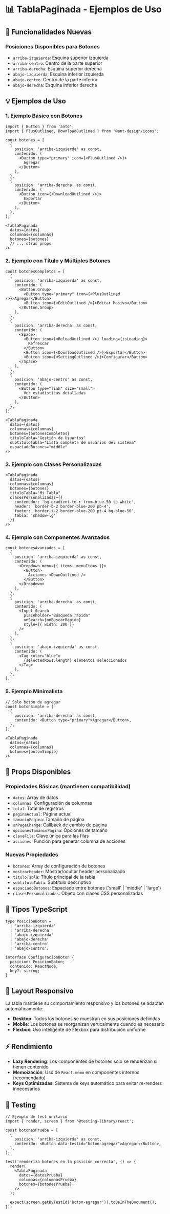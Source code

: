 # 📊 TablaPaginada - Ejemplos de Uso

## 🚀 Funcionalidades Nuevas

### **Posiciones Disponibles para Botones**
- `arriba-izquierda`: Esquina superior izquierda
- `arriba-centro`: Centro de la parte superior  
- `arriba-derecha`: Esquina superior derecha
- `abajo-izquierda`: Esquina inferior izquierda
- `abajo-centro`: Centro de la parte inferior
- `abajo-derecha`: Esquina inferior derecha

## 💡 Ejemplos de Uso

### **1. Ejemplo Básico con Botones**
```tsx
import { Button } from 'antd';
import { PlusOutlined, DownloadOutlined } from '@ant-design/icons';

const botones = [
  {
    posicion: 'arriba-izquierda' as const,
    contenido: (
      <Button type="primary" icon={<PlusOutlined />}>
        Agregar
      </Button>
    ),
  },
  {
    posicion: 'arriba-derecha' as const,
    contenido: (
      <Button icon={<DownloadOutlined />}>
        Exportar
      </Button>
    ),
  },
];

<TablaPaginada
  datos={datos}
  columnas={columnas}
  botones={botones}
  // ... otras props
/>
```

### **2. Ejemplo con Título y Múltiples Botones**
```tsx
const botonesCompletos = [
  {
    posicion: 'arriba-izquierda' as const,
    contenido: (
      <Button.Group>
        <Button type="primary" icon={<PlusOutlined />}>Agregar</Button>
        <Button icon={<EditOutlined />}>Editar Masivo</Button>
      </Button.Group>
    ),
  },
  {
    posicion: 'arriba-derecha' as const,
    contenido: (
      <Space>
        <Button icon={<ReloadOutlined />} loading={isLoading}>
          Refrescar
        </Button>
        <Button icon={<DownloadOutlined />}>Exportar</Button>
        <Button icon={<SettingOutlined />}>Configurar</Button>
      </Space>
    ),
  },
  {
    posicion: 'abajo-centro' as const,
    contenido: (
      <Button type="link" size="small">
        Ver estadísticas detalladas
      </Button>
    ),
  },
];

<TablaPaginada
  datos={datos}
  columnas={columnas}
  botones={botonesCompletos}
  tituloTabla="Gestión de Usuarios"
  subtituloTabla="Lista completa de usuarios del sistema"
  espaciadoBotones="middle"
/>
```

### **3. Ejemplo con Clases Personalizadas**
```tsx
<TablaPaginada
  datos={datos}
  columnas={columnas}
  botones={botones}
  tituloTabla="Mi Tabla"
  clasesPersonalizadas={{
    contenedor: 'bg-gradient-to-r from-blue-50 to-white',
    header: 'border-b-2 border-blue-200 pb-4',
    footer: 'border-t-2 border-blue-200 pt-4 bg-blue-50',
    tabla: 'shadow-lg'
  }}
/>
```

### **4. Ejemplo con Componentes Avanzados**
```tsx
const botonesAvanzados = [
  {
    posicion: 'arriba-izquierda' as const,
    contenido: (
      <Dropdown menu={{ items: menuItems }}>
        <Button>
          Acciones <DownOutlined />
        </Button>
      </Dropdown>
    ),
  },
  {
    posicion: 'arriba-derecha' as const,
    contenido: (
      <Input.Search
        placeholder="Búsqueda rápida"
        onSearch={onBuscarRapido}
        style={{ width: 200 }}
      />
    ),
  },
  {
    posicion: 'abajo-izquierda' as const,
    contenido: (
      <Tag color="blue">
        {selectedRows.length} elementos seleccionados
      </Tag>
    ),
  },
];
```

### **5. Ejemplo Minimalista**
```tsx
// Solo botón de agregar
const botonSimple = [
  {
    posicion: 'arriba-derecha' as const,
    contenido: <Button type="primary">Agregar</Button>,
  },
];

<TablaPaginada
  datos={datos}
  columnas={columnas}
  botones={botonSimple}
/>
```

## 🎨 Props Disponibles

### **Propiedades Básicas** (mantienen compatibilidad)
- `datos`: Array de datos
- `columnas`: Configuración de columnas
- `total`: Total de registros
- `paginaActual`: Página actual
- `tamanioPagina`: Tamaño de página
- `onPageChange`: Callback de cambio de página
- `opcionesTamanioPagina`: Opciones de tamaño
- `claveFila`: Clave única para las filas
- `acciones`: Función para generar columna de acciones

### **Nuevas Propiedades**
- `botones`: Array de configuración de botones
- `mostrarHeader`: Mostrar/ocultar header personalizado
- `tituloTabla`: Título principal de la tabla
- `subtituloTabla`: Subtítulo descriptivo
- `espaciadoBotones`: Espaciado entre botones ('small' | 'middle' | 'large')
- `clasesPersonalizadas`: Objeto con clases CSS personalizadas

## 🔧 Tipos TypeScript

```tsx
type PosicionBoton = 
  | 'arriba-izquierda' 
  | 'arriba-derecha' 
  | 'abajo-izquierda' 
  | 'abajo-derecha' 
  | 'arriba-centro' 
  | 'abajo-centro';

interface ConfiguracionBoton {
  posicion: PosicionBoton;
  contenido: ReactNode;
  key?: string;
}
```

## 📱 Layout Responsivo

La tabla mantiene su comportamiento responsivo y los botones se adaptan automáticamente:

- **Desktop**: Todos los botones se muestran en sus posiciones definidas
- **Mobile**: Los botones se reorganizan verticalmente cuando es necesario
- **Flexbox**: Uso inteligente de Flexbox para distribución uniforme

## ⚡ Rendimiento

- **Lazy Rendering**: Los componentes de botones solo se renderizan si tienen contenido
- **Memoización**: Uso de `React.memo` en componentes internos (recomendado)
- **Keys Optimizadas**: Sistema de keys automático para evitar re-renders innecesarios

## 🧪 Testing

```tsx
// Ejemplo de test unitario
import { render, screen } from '@testing-library/react';

const botonesPrueba = [
  {
    posicion: 'arriba-izquierda' as const,
    contenido: <Button data-testid="boton-agregar">Agregar</Button>,
  },
];

test('renderiza botones en la posición correcta', () => {
  render(
    <TablaPaginada
      datos={datosPrueba}
      columnas={columnasPrueba}
      botones={botonesPrueba}
    />
  );
  
  expect(screen.getByTestId('boton-agregar')).toBeInTheDocument();
});
``` 